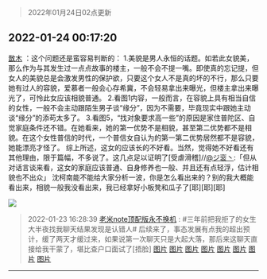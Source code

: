 > 2022年01月24日02点更新
<link rel="stylesheet" href="https://cdn.jsdelivr.net/gh/taotie6/sampleJSON@main/css/photo_show.css">
<meta name="referrer" content="no-referrer" />


 ## 2022-01-24 00:17:20 

 [㪚木](https://www.coolapk.com/feed/33047469?shareKey=ZTkwNWI2MTZmNWEwNjFlZDk2ZmY~) ：这个问题还是蛮容易判断的：
1.美貌是男人永恒的话题。如若此女貌美，那么作为与其发生过一点点故事的楼主，一般不会不提一嘴。即使真的忘记提，但女人的美貌总是会激发男性的保护欲，只要这个女人不是真的坏的不行，那么只要她有过人的容貌，爱慕者一般会心存希冀，不会轻易拿出来曝光<!--break-->，但楼主拿出来曝光了，可怜此女应该相貌普通。
2.看图1内容，一般而言，在容貌上具有相当自信的女性，一般不会主动跟陌生男子谈“缘分”，因为不需要，毕竟现实中跟她主动谈“缘分”的添苟太多了。
3.看图5，“找对象要求高一些”的原因是家住普陀区、自觉家庭条件还不错。在她看来，她的第一优势不是相貌，甚至第二优势都不是相貌。在这个女性普信的时代，一个普信女自认为的第一第二优势居然都不是容貌，她能漂亮才怪了。
综上所述，这女的应该长的不好看。当然，觉得她不好看还有其他理由，限于篇幅，不多说了。这几点足以证明了[受虐滑稽]//<a class="feed-link-uname" href="/u/ジ衮丶">@ジ衮丶</a>:「但从对话言谈来看，这女的家庭应该普通、自身修养也一般、并且还有点轻浮，估计相貌也不出众」
沈柯南能不能给大家分析一波，你是怎么看出来的？别的我大概能看出来，相貌一般我没看出来，我已经拿好小板凳和瓜子了[耶][耶][耶] 

<div class="album">
<img class="img-item" src="http://image.coolapk.com/feed/2022/0110/15/1081091_fb2cc295_0069_0179_427@1440x2249.jpeg" />
</div>

> 2022-01-23 16:28:39 
> [老米note顶配版永不换机](https://www.coolapk.com/feed/33036358?shareKey=NDc5Yjg5YjkzNzcyNjFlZDk2ZmY~) : #三年前把我拒了的女生大半夜找我聊天结果发现是认错人# 后续来了，事态发展有点我的超出预计，缓了两天才缓过来，如果说第一次聊天只是大起大落，那后来这聊天直接给我干蒙了，堪比查户口面试了[捂脸] 
[图片](http://image.coolapk.com/feed/2022/0123/16/1960152_6509_9452_730@1080x939.jpg)
[图片](http://image.coolapk.com/feed/2022/0123/16/1960152_6511_3236_512@1080x1374.jpg)
[图片](http://image.coolapk.com/feed/2022/0123/16/1960152_6512_3983_626@1080x2042.jpg)
[图片](http://image.coolapk.com/feed/2022/0123/16/1960152_6513_5996_166@1080x1609.jpg)
[图片](http://image.coolapk.com/feed/2022/0123/16/1960152_6514_7335_463@1080x1839.jpg)
[图片](http://image.coolapk.com/feed/2022/0123/16/1960152_6515_8585_632@1080x957.jpg)
[图片](http://image.coolapk.com/feed/2022/0123/16/1960152_6517_053_826@1080x1967.jpg)
[图片](http://image.coolapk.com/feed/2022/0123/16/1960152_6518_2683_863@1080x2408.jpg)

 ------- 

